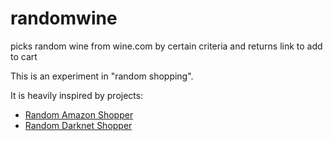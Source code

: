 randomwine
==========

picks random wine from wine.com by certain criteria and returns link to add to cart

This is an experiment in "random shopping".

It is heavily inspired by projects:
- [Random Amazon Shopper](http://randomshopper.tumblr.com/post/35454415921/randomized-consumerism)
- [Random Darknet Shopper](http://www.theguardian.com/technology/2014/dec/05/software-bot-darknet-shopping-spree-random-shopper)

